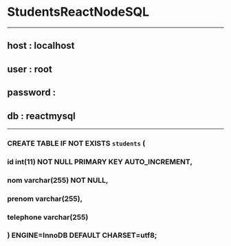 # StudentsReactNodeSQL 
---------------------------------
## host : localhost
## user : root
## password :
## db : reactmysql
---------------------------------
### CREATE TABLE IF NOT EXISTS `students` (
### id int(11) NOT NULL PRIMARY KEY AUTO_INCREMENT,
### nom varchar(255) NOT NULL,
### prenom varchar(255),
### telephone varchar(255)
### ) ENGINE=InnoDB DEFAULT CHARSET=utf8;
